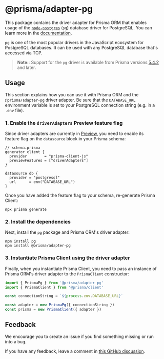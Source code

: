 # @prisma/adapter-pg

This package contains the driver adapter for Prisma ORM that enables usage of the [`node-postgres`](https://node-postgres.com/) (`pg`) database driver for PostgreSQL. You can learn more in the [documentation](https://pris.ly/d/adapter-pg).

`pg` is one of the most popular drivers in the JavaScript ecosystem for PostgreSQL databases. It can be used with any PostgreSQL database that's accessed via TCP.

> **Note:**: Support for the `pg` driver is available from Prisma versions [5.4.2](https://github.com/prisma/prisma/releases/tag/5.4.2) and later.

## Usage

This section explains how you can use it with Prisma ORM and the `@prisma/adapter-pg` driver adapter. Be sure that the `DATABASE_URL` environment variable is set to your PostgreSQL connection string (e.g. in a `.env` file).

### 1. Enable the `driverAdapters` Preview feature flag

Since driver adapters are currently in [Preview](/orm/more/releases#preview), you need to enable its feature flag on the `datasource` block in your Prisma schema:

```prisma
// schema.prisma
generator client {
  provider        = "prisma-client-js"
  previewFeatures = ["driverAdapters"]
}

datasource db {
  provider = "postgresql"
  url      = env("DATABASE_URL")
}
```

Once you have added the feature flag to your schema, re-generate Prisma Client:

```
npx prisma generate
```

### 2. Install the dependencies

Next, install the `pg` package and Prisma ORM's driver adapter:

```
npm install pg
npm install @prisma/adapter-pg
```

### 3. Instantiate Prisma Client using the driver adapter

Finally, when you instantiate Prisma Client, you need to pass an instance of Prisma ORM's driver adapter to the `PrismaClient` constructor:

```ts
import { PrismaPg } from '@prisma/adapter-pg'
import { PrismaClient } from '@prisma/client'

const connectionString = `${process.env.DATABASE_URL}`

const adapter = new PrismaPg({ connectionString })
const prisma = new PrismaClient({ adapter })
```

## Feedback

We encourage you to create an issue if you find something missing or run into a bug.

If you have any feedback, leave a comment in [this GitHub discussion](https://github.com/prisma/prisma/discussions/22899).
